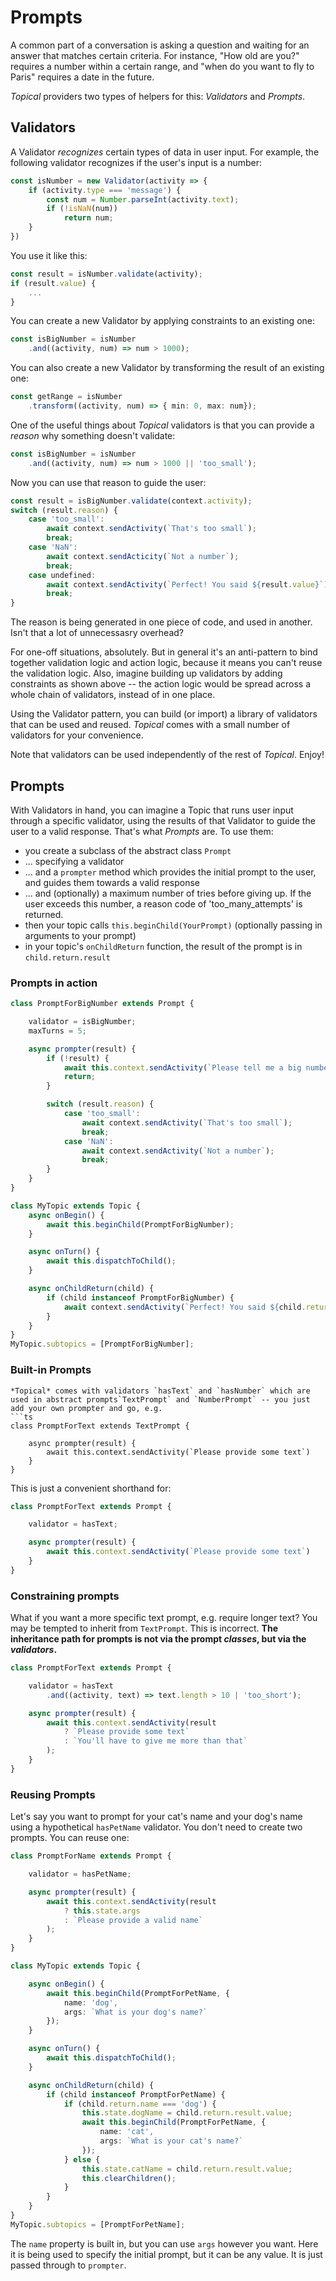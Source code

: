 # Prompts

A common part of a conversation is asking a question and waiting for an answer that matches certain criteria. For instance, "How old are you?" requires a number within a certain range, and "when do you want to fly to Paris" requires a date in the future.

*Topical* providers two types of helpers for this: *Validators* and *Prompts*.

## Validators

A Validator *recognizes* certain types of data in user input. For example, the following validator recognizes if the user's input is a number:
```ts
const isNumber = new Validator(activity => {
    if (activity.type === 'message') {
        const num = Number.parseInt(activity.text);
        if (!isNaN(num))
            return num;
    }
})
```
You use it like this:
```ts
const result = isNumber.validate(activity);
if (result.value) {
    ...
}
```
You can create a new Validator by applying constraints to an existing one:
```ts
const isBigNumber = isNumber
    .and((activity, num) => num > 1000);
```
You can also create a new Validator by transforming the result of an existing one:
```ts
const getRange = isNumber
    .transform((activity, num) => { min: 0, max: num});
```
One of the useful things about *Topical* validators is that you can provide a *reason* why something doesn't validate:
```ts
const isBigNumber = isNumber
    .and((activity, num) => num > 1000 || 'too_small');
```
Now you can use that reason to guide the user:
```ts
const result = isBigNumber.validate(context.activity);
switch (result.reason) {
    case 'too_small':
        await context.sendActivity(`That's too small`);
        break;
    case 'NaN':
        await context.sendActicity(`Not a number`);
        break;
    case undefined:
        await context.sendActivity(`Perfect! You said ${result.value}`);
        break;
}
```
The reason is being generated in one piece of code, and used in another. Isn't that a lot of unnecessasry overhead?

For one-off situations, absolutely. But in general it's an anti-pattern to bind together validation logic and action logic, because it means you can't reuse the validation logic. Also, imagine building up validators by adding constraints as shown above -- the action logic would be spread across a whole chain of validators, instead of in one place.

Using the Validator pattern, you can build (or import) a library of validators that can be used and reused. *Topical* comes with a small number of validators for your convenience.

Note that validators can be used independently of the rest of *Topical*. Enjoy!

## Prompts

With Validators in hand, you can imagine a Topic that runs user input through a specific validator, using the results of that Validator to guide the user to a valid response. That's what *Prompts* are. To use them:

* you create a subclass of the abstract class `Prompt`
* ... specifying a validator
* ... and a `prompter` method which provides the initial prompt to the user, and guides them towards a valid response
* ... and (optionally) a maximum number of tries before giving up. If the user exceeds this number, a reason code of 'too_many_attempts' is returned.
* then your topic calls `this.beginChild(YourPrompt)` (optionally passing in arguments to your prompt)
* in your topic's `onChildReturn` function, the result of the prompt is in `child.return.result`

### Prompts in action

```ts
class PromptForBigNumber extends Prompt {

    validator = isBigNumber;
    maxTurns = 5;

    async prompter(result) {
        if (!result) {
            await this.context.sendActivity(`Please tell me a big number.`);
            return;
        }

        switch (result.reason) {
            case 'too_small':
                await context.sendActivity(`That's too small`);
                break;
            case 'NaN':
                await context.sendActivity(`Not a number`);
                break;
        }
    }
}

class MyTopic extends Topic {
    async onBegin() {
        await this.beginChild(PromptForBigNumber);
    }

    async onTurn() {
        await this.dispatchToChild();
    }

    async onChildReturn(child) {
        if (child instanceof PromptForBigNumber) {
            await context.sendActivity(`Perfect! You said ${child.return.result.value}`);
        }
    }
}
MyTopic.subtopics = [PromptForBigNumber];
```
### Built-in Prompts
```
*Topical* comes with validators `hasText` and `hasNumber` which are used in abstract prompts`TextPrompt` and `NumberPrompt` -- you just add your own prompter and go, e.g.
```ts
class PromptForText extends TextPrompt {

    async prompter(result) {
        await this.context.sendActivity(`Please provide some text`)
    }
}
```
This is just a convenient shorthand for:
```ts
class PromptForText extends Prompt {

    validator = hasText;

    async prompter(result) {
        await this.context.sendActivity(`Please provide some text`)
    }
}
```
### Constraining prompts
What if you want a more specific text prompt, e.g. require longer text? You may be tempted to inherit from `TextPrompt`. This is incorrect. **The inheritance path for prompts is not via the prompt *classes*, but via the *validators*.**
```ts
class PromptForText extends Prompt {

    validator = hasText
        .and((activity, text) => text.length > 10 | 'too_short');

    async prompter(result) {
        await this.context.sendActivity(result
            ? `Please provide some text`
            : `You'll have to give me more than that`
        );
    }
}
```
### Reusing Prompts
Let's say you want to prompt for your cat's name and your dog's name using a hypothetical `hasPetName` validator. You don't need to create two prompts. You can reuse one:
```ts
class PromptForName extends Prompt {

    validator = hasPetName;

    async prompter(result) {
        await this.context.sendActivity(result
            ? this.state.args
            : `Please provide a valid name`
        );
    }
}

class MyTopic extends Topic {

    async onBegin() {
        await this.beginChild(PromptForPetName, {
            name: 'dog',
            args: `What is your dog's name?`
        });
    }

    async onTurn() {
        await this.dispatchToChild();
    }

    async onChildReturn(child) {
        if (child instanceof PromptForPetName) {
            if (child.return.name === 'dog') {
                this.state.dogName = child.return.result.value;
                await this.beginChild(PromptForPetName, {
                    name: 'cat',
                    args: `What is your cat's name?`
                });
            } else {
                this.state.catName = child.return.result.value;
                this.clearChildren();
            }
        }
    }
}
MyTopic.subtopics = [PromptForPetName];
```
The `name` property is built in, but you can use `args` however you want. Here it is being used to specify the initial prompt, but it can be any value. It is just passed through to `prompter`.
